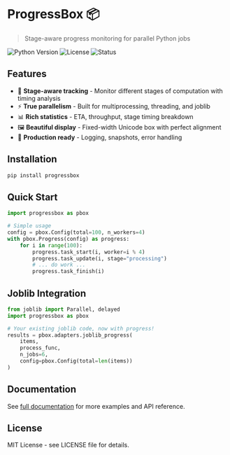 # ProgressBox 📦

> Stage-aware progress monitoring for parallel Python jobs

![Python Version](https://img.shields.io/badge/python-3.9%2B-blue)
![License](https://img.shields.io/badge/license-MIT-green)
![Status](https://img.shields.io/badge/status-alpha-orange)

## Features

- 🎯 **Stage-aware tracking** - Monitor different stages of computation with timing analysis
- ⚡ **True parallelism** - Built for multiprocessing, threading, and joblib
- 📊 **Rich statistics** - ETA, throughput, stage timing breakdown
- 🖼️ **Beautiful display** - Fixed-width Unicode box with perfect alignment
- 🔧 **Production ready** - Logging, snapshots, error handling

## Installation

```bash
pip install progressbox
```

## Quick Start

```python
import progressbox as pbox

# Simple usage
config = pbox.Config(total=100, n_workers=4)
with pbox.Progress(config) as progress:
    for i in range(100):
        progress.task_start(i, worker=i % 4)
        progress.task_update(i, stage="processing")
        # ... do work ...
        progress.task_finish(i)
```

## Joblib Integration

```python
from joblib import Parallel, delayed
import progressbox as pbox

# Your existing joblib code, now with progress!
results = pbox.adapters.joblib_progress(
    items,
    process_func,
    n_jobs=6,
    config=pbox.Config(total=len(items))
)
```

## Documentation

See [full documentation](https://progressbox.readthedocs.io) for more examples and API reference.

## License

MIT License - see LICENSE file for details.
